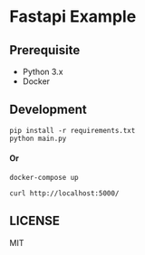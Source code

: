 # Fastapi Example

## Prerequisite

- Python 3.x
- Docker

## Development

```
pip install -r requirements.txt
python main.py
```

#### Or

```shell
docker-compose up
```

```shell
curl http://localhost:5000/
```

## LICENSE

MIT
